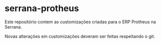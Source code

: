 # serrana-protheus

Este repositório contem as customizações criadas para o ERP Protheus na Serrana.

Novas alterações em customizações deveram ser feitas respeitando o git.